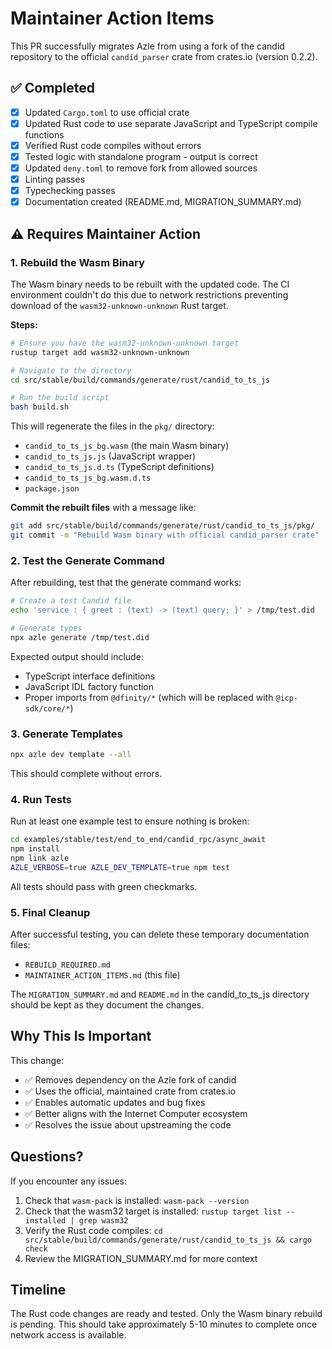 # Maintainer Action Items

This PR successfully migrates Azle from using a fork of the candid repository to the official `candid_parser` crate from crates.io (version 0.2.2).

## ✅ Completed

- [x] Updated `Cargo.toml` to use official crate
- [x] Updated Rust code to use separate JavaScript and TypeScript compile functions
- [x] Verified Rust code compiles without errors
- [x] Tested logic with standalone program - output is correct
- [x] Updated `deny.toml` to remove fork from allowed sources
- [x] Linting passes
- [x] Typechecking passes
- [x] Documentation created (README.md, MIGRATION_SUMMARY.md)

## ⚠️ Requires Maintainer Action

### 1. Rebuild the Wasm Binary

The Wasm binary needs to be rebuilt with the updated code. The CI environment couldn't do this due to network restrictions preventing download of the `wasm32-unknown-unknown` Rust target.

**Steps:**

```bash
# Ensure you have the wasm32-unknown-unknown target
rustup target add wasm32-unknown-unknown

# Navigate to the directory
cd src/stable/build/commands/generate/rust/candid_to_ts_js

# Run the build script
bash build.sh
```

This will regenerate the files in the `pkg/` directory:

- `candid_to_ts_js_bg.wasm` (the main Wasm binary)
- `candid_to_ts_js.js` (JavaScript wrapper)
- `candid_to_ts_js.d.ts` (TypeScript definitions)
- `candid_to_ts_js_bg.wasm.d.ts`
- `package.json`

**Commit the rebuilt files** with a message like:

```bash
git add src/stable/build/commands/generate/rust/candid_to_ts_js/pkg/
git commit -m "Rebuild Wasm binary with official candid_parser crate"
```

### 2. Test the Generate Command

After rebuilding, test that the generate command works:

```bash
# Create a test Candid file
echo 'service : { greet : (text) -> (text) query; }' > /tmp/test.did

# Generate types
npx azle generate /tmp/test.did
```

Expected output should include:

- TypeScript interface definitions
- JavaScript IDL factory function
- Proper imports from `@dfinity/*` (which will be replaced with `@icp-sdk/core/*`)

### 3. Generate Templates

```bash
npx azle dev template --all
```

This should complete without errors.

### 4. Run Tests

Run at least one example test to ensure nothing is broken:

```bash
cd examples/stable/test/end_to_end/candid_rpc/async_await
npm install
npm link azle
AZLE_VERBOSE=true AZLE_DEV_TEMPLATE=true npm test
```

All tests should pass with green checkmarks.

### 5. Final Cleanup

After successful testing, you can delete these temporary documentation files:

- `REBUILD_REQUIRED.md`
- `MAINTAINER_ACTION_ITEMS.md` (this file)

The `MIGRATION_SUMMARY.md` and `README.md` in the candid_to_ts_js directory should be kept as they document the changes.

## Why This Is Important

This change:

- ✅ Removes dependency on the Azle fork of candid
- ✅ Uses the official, maintained crate from crates.io
- ✅ Enables automatic updates and bug fixes
- ✅ Better aligns with the Internet Computer ecosystem
- ✅ Resolves the issue about upstreaming the code

## Questions?

If you encounter any issues:

1. Check that `wasm-pack` is installed: `wasm-pack --version`
2. Check that the wasm32 target is installed: `rustup target list --installed | grep wasm32`
3. Verify the Rust code compiles: `cd src/stable/build/commands/generate/rust/candid_to_ts_js && cargo check`
4. Review the MIGRATION_SUMMARY.md for more context

## Timeline

The Rust code changes are ready and tested. Only the Wasm binary rebuild is pending. This should take approximately 5-10 minutes to complete once network access is available.
